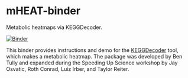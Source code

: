 # mHEAT-binder
Metabolic heatmaps via KEGGDecoder.



[![Binder](https://mybinder.org/badge_logo.svg)](https://mybinder.org/v2/gh/rotheconrad/mHEAT-binder/master)

This binder provides instructions and demo for the [KEGGDecoder](https://github.com/bjtully/BioData/tree/master/KEGGDecoder) tool, which makes a metabolic heatmap. The package was developed by Ben Tully and expanded during the Speeding Up Science workshop by Jay Osvatic, Roth Conrad, Luiz Irber, and Taylor Reiter. 
